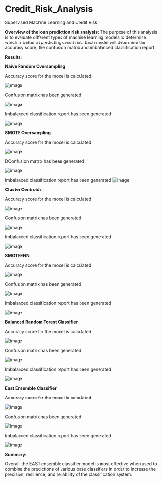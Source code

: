 # Credit_Risk_Analysis
Supervised Machine Learning and Credit Risk

**Overview of the loan prediction risk analysis:**
The purpose of this analysis is to evaluate different types of machine learning models to determine which is better at predicting credit risk. Each model will determine the accuracy score, the confusion matrix and imbalanced classification report. 

**Results:**

**Naive Random Oversampling**<end>

Accuracy score for the model is calculated:  <end>
  
![image](https://user-images.githubusercontent.com/115942978/227731461-c7ea2f81-a649-4049-b05b-77f87c7fbf7b.png)<end>

Confusion matrix has been generated<end>
  
![image](https://user-images.githubusercontent.com/115942978/227731467-3ee15b1f-d5dd-4e0f-95f5-f4e7d7ceaf04.png)<end>

Imbalanced classification report has been generated <end>
  
![image](https://user-images.githubusercontent.com/115942978/227731482-f8f5b565-0c3e-41aa-8800-d05c4e6e53c1.png)<end>

**SMOTE Oversampling**
  
Accuracy score for the model is calculated<end> 
  
![image](https://user-images.githubusercontent.com/115942978/227731497-f56ede3f-6ed2-47d6-aeb9-b251326a8494.png)<end>
  
DConfusion matrix has been generated<end>
  
![image](https://user-images.githubusercontent.com/115942978/227731513-d8732c3a-da10-4ef1-9a0f-71254a969557.png)<end>
  
Imbalanced classification report has been generated<end> 
![image](https://user-images.githubusercontent.com/115942978/227731521-e1521bd1-a12e-40ec-87ac-0784449327bc.png)<end>

**Cluster Centroids**
  
Accuracy score for the model is calculated 
  
![image](https://user-images.githubusercontent.com/115942978/227731548-c2548c46-9337-486c-b433-effa1819e832.png)
  
Confusion matrix has been generated
  
![image](https://user-images.githubusercontent.com/115942978/227731564-ad599771-1a2b-42ec-9c09-12bec0c6f8ff.png)
  
Imbalanced classification report has been generated 
  
![image](https://user-images.githubusercontent.com/115942978/227731589-048f2f48-4073-4836-8b01-2af737eca2e2.png)

**SMOTEENN**
  
Accuracy score for the model is calculated 
  
![image](https://user-images.githubusercontent.com/115942978/227731613-769bba1d-5fde-4ae7-850e-eabdf4a377ce.png)

Confusion matrix has been generated
  
![image](https://user-images.githubusercontent.com/115942978/227731630-9d3eea2e-24cd-4366-8a9e-d1c239d6207a.png)
  
Imbalanced classification report has been generated 
  
![image](https://user-images.githubusercontent.com/115942978/227731637-cd395daa-0bd3-431a-8651-5433fd897945.png)

**Balanced Random Forest Classifier**
  
Accuracy score for the model is calculated 
  
![image](https://user-images.githubusercontent.com/115942978/227733737-cd089def-ed31-4004-8868-c8c485e53677.png)
 
Confusion matrix has been generated
  
![image](https://user-images.githubusercontent.com/115942978/227733747-46ce3c9e-cf9f-4ce8-b765-a9a02ddb05f3.png)
  
Imbalanced classification report has been generated 
  
![image](https://user-images.githubusercontent.com/115942978/227733759-8396e0e3-73a1-446c-8a8b-a79a30d56b7c.png)

**East Ensemble Classifier**
  
Accuracy score for the model is calculated 
  
![image](https://user-images.githubusercontent.com/115942978/227733774-3e7768db-d9c9-453a-8153-8a8dc954fc36.png)
  
Confusion matrix has been generated
  
![image](https://user-images.githubusercontent.com/115942978/227733784-91de1247-530e-409b-9029-db09234a92fe.png)
  
Imbalanced classification report has been generated 
  
![image](https://user-images.githubusercontent.com/115942978/227733788-6d943a8c-6d29-46bc-8f76-26c12f43c188.png)

**Summary:**
  
Overall, the EAST ensemble classifier model is most effective when used to combine the predictions of various base classifiers in order to increase the precision, resilience, and reliability of the classification system.
